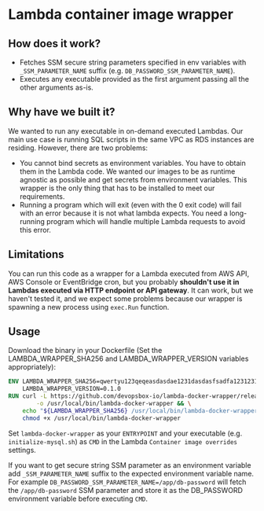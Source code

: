 # Lambda container image wrapper

## How does it work?

- Fetches SSM secure string parameters specified in env variables with `_SSM_PARAMETER_NAME` suffix
  (e.g. `DB_PASSWORD_SSM_PARAMETER_NAME`).
- Executes any executable provided as the first argument passing all the other arguments as-is.

## Why have we built it?

We wanted to run any executable in on-demand executed Lambdas. Our main use case is running SQL scripts in the same VPC
as RDS instances are residing. However, there are two problems:

- You cannot bind secrets as environment variables. You have to obtain them in the Lambda code. We wanted our images to
  be as runtime agnostic as possible and get secrets from environment variables. This wrapper is the only thing that has
  to be installed to meet our requirements.
- Running a program which will exit (even with the 0 exit code) will fail with an error because it is not what lambda
  expects. You need a long-running program which will handle multiple Lambda requests to avoid this error.

## Limitations

You can run this code as a wrapper for a Lambda executed from AWS API, AWS Console or EventBridge cron, but you
probably **shouldn't use it in Lambdas executed via HTTP endpoint or API gateway**. It can work, but we haven't tested
it, and we expect some problems because our wrapper is spawning a new process using `exec.Run` function.

## Usage

Download the binary in your Dockerfile (Set the LAMBDA_WRAPPER_SHA256 and LAMBDA_WRAPPER_VERSION variables
appropriately):

```dockerfile
ENV LAMBDA_WRAPPER_SHA256=qwertyu123qeqeasdasdae1231dasdasfsadfa1231231dasdasdadasda123131 \
    LAMBDA_WRAPPER_VERSION=0.1.0
RUN curl -L https://github.com/devopsbox-io/lambda-docker-wrapper/releases/download/v${LAMBDA_WRAPPER_VERSION}/lambda-docker-wrapper-${LAMBDA_WRAPPER_VERSION}-linux-amd64 \
        -o /usr/local/bin/lambda-docker-wrapper && \
    echo "${LAMBDA_WRAPPER_SHA256} /usr/local/bin/lambda-docker-wrapper" | sha256sum --check && \
    chmod +x /usr/local/bin/lambda-docker-wrapper
```

Set `lambda-docker-wrapper` as your `ENTRYPOINT` and your executable (e.g. `initialize-mysql.sh`) as `CMD` in the
Lambda `Container image overrides` settings.

If you want to get secure string SSM parameter as an environment variable add `_SSM_PARAMETER_NAME` suffix to the
expected environment variable name. For example `DB_PASSWORD_SSM_PARAMETER_NAME=/app/db-password` will fetch
the `/app/db-password` SSM parameter and store it as the DB_PASSWORD environment variable before executing `CMD`.
